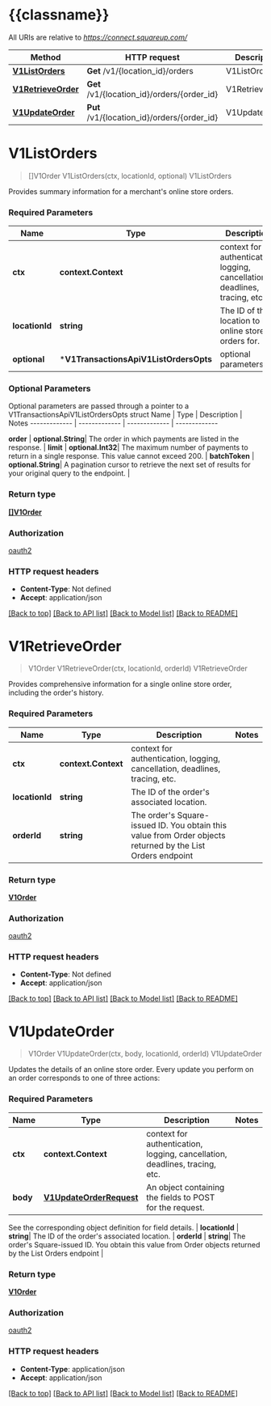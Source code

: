 # {{classname}}

All URIs are relative to *https://connect.squareup.com/*

Method | HTTP request | Description
------------- | ------------- | -------------
[**V1ListOrders**](V1TransactionsApi.md#V1ListOrders) | **Get** /v1/{location_id}/orders | V1ListOrders
[**V1RetrieveOrder**](V1TransactionsApi.md#V1RetrieveOrder) | **Get** /v1/{location_id}/orders/{order_id} | V1RetrieveOrder
[**V1UpdateOrder**](V1TransactionsApi.md#V1UpdateOrder) | **Put** /v1/{location_id}/orders/{order_id} | V1UpdateOrder

# **V1ListOrders**
> []V1Order V1ListOrders(ctx, locationId, optional)
V1ListOrders

Provides summary information for a merchant's online store orders.

### Required Parameters

Name | Type | Description  | Notes
------------- | ------------- | ------------- | -------------
 **ctx** | **context.Context** | context for authentication, logging, cancellation, deadlines, tracing, etc.
  **locationId** | **string**| The ID of the location to list online store orders for. | 
 **optional** | ***V1TransactionsApiV1ListOrdersOpts** | optional parameters | nil if no parameters

### Optional Parameters
Optional parameters are passed through a pointer to a V1TransactionsApiV1ListOrdersOpts struct
Name | Type | Description  | Notes
------------- | ------------- | ------------- | -------------

 **order** | **optional.String**| The order in which payments are listed in the response. | 
 **limit** | **optional.Int32**| The maximum number of payments to return in a single response. This value cannot exceed 200. | 
 **batchToken** | **optional.String**| A pagination cursor to retrieve the next set of results for your original query to the endpoint. | 

### Return type

[**[]V1Order**](V1Order.md)

### Authorization

[oauth2](../README.md#oauth2)

### HTTP request headers

 - **Content-Type**: Not defined
 - **Accept**: application/json

[[Back to top]](#) [[Back to API list]](../README.md#documentation-for-api-endpoints) [[Back to Model list]](../README.md#documentation-for-models) [[Back to README]](../README.md)

# **V1RetrieveOrder**
> V1Order V1RetrieveOrder(ctx, locationId, orderId)
V1RetrieveOrder

Provides comprehensive information for a single online store order, including the order's history.

### Required Parameters

Name | Type | Description  | Notes
------------- | ------------- | ------------- | -------------
 **ctx** | **context.Context** | context for authentication, logging, cancellation, deadlines, tracing, etc.
  **locationId** | **string**| The ID of the order&#x27;s associated location. | 
  **orderId** | **string**| The order&#x27;s Square-issued ID. You obtain this value from Order objects returned by the List Orders endpoint | 

### Return type

[**V1Order**](V1Order.md)

### Authorization

[oauth2](../README.md#oauth2)

### HTTP request headers

 - **Content-Type**: Not defined
 - **Accept**: application/json

[[Back to top]](#) [[Back to API list]](../README.md#documentation-for-api-endpoints) [[Back to Model list]](../README.md#documentation-for-models) [[Back to README]](../README.md)

# **V1UpdateOrder**
> V1Order V1UpdateOrder(ctx, body, locationId, orderId)
V1UpdateOrder

Updates the details of an online store order. Every update you perform on an order corresponds to one of three actions:

### Required Parameters

Name | Type | Description  | Notes
------------- | ------------- | ------------- | -------------
 **ctx** | **context.Context** | context for authentication, logging, cancellation, deadlines, tracing, etc.
  **body** | [**V1UpdateOrderRequest**](V1UpdateOrderRequest.md)| An object containing the fields to POST for the request.

See the corresponding object definition for field details. | 
  **locationId** | **string**| The ID of the order&#x27;s associated location. | 
  **orderId** | **string**| The order&#x27;s Square-issued ID. You obtain this value from Order objects returned by the List Orders endpoint | 

### Return type

[**V1Order**](V1Order.md)

### Authorization

[oauth2](../README.md#oauth2)

### HTTP request headers

 - **Content-Type**: application/json
 - **Accept**: application/json

[[Back to top]](#) [[Back to API list]](../README.md#documentation-for-api-endpoints) [[Back to Model list]](../README.md#documentation-for-models) [[Back to README]](../README.md)

